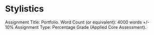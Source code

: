 # Stylistics
Assignment Title: Portfolio. Word Count (or equivalent): 4000 words +/- 10% Assignment Type: Percentage Grade (Applied Core Assessment). 
